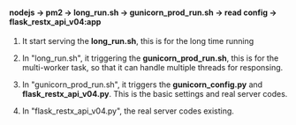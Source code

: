 #### nodejs -> pm2 -> long_run.sh -> gunicorn_prod_run.sh -> read config -> flask_restx_api_v04:app

1. It start serving the **long_run.sh**, this is for the long time running

2. In "long_run.sh", it triggering the **gunicorn_prod_run.sh**, this is for the multi-worker task, so that it can handle multiple threads for responsing.

3. In "gunicorn_prod_run.sh", it triggers the **gunicorn_config.py** and **flask_restx_api_v04.py**. This is the basic settings and real server codes.

4. In "flask_restx_api_v04.py", the real server codes existing.